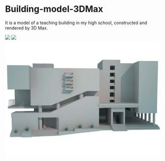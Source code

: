 # Building-model-3DMax
It is a model of a teaching building in my high school, constructed and rendered by 3D Max.  

![](https://github.com/WangSiman-Carol/Building-model-3DMax/blob/master/D_render3.png)
![](https://github.com/WangSiman-Carol/Building-model-3DMax/blob/master/D_render2.png)
![](https://github.com/WangSiman-Carol/Building-model-3DMax/blob/master/D_render.png)
